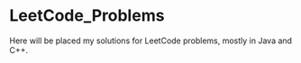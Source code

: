 # LeetCode_Problems
Here will be placed my solutions for LeetCode problems, mostly in Java and C++.
